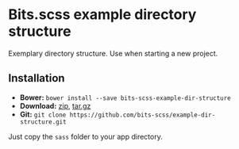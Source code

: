 # Bits.scss example directory structure

Exemplary directory structure. Use when starting a new project.

## Installation
          
* __Bower:__ `bower install --save bits-scss-example-dir-structure`
* __Download:__ [zip](https://github.com/bits-scss/example-dir-structure/zipball/master), [tar.gz](https://github.com/bits-scss/example-dir-structure/tarball/master)
* __Git:__ `git clone https://github.com/bits-scss/example-dir-structure.git`

Just copy the `sass` folder to your app directory.